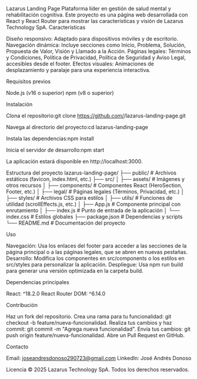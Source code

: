 Lazarus Landing Page
Plataforma líder en gestión de salud mental y rehabilitación cognitiva. Este proyecto es una página web desarrollada con React y React Router para mostrar las características y visión de Lazarus Technology SpA.
Características

Diseño responsivo: Adaptado para dispositivos móviles y de escritorio.
Navegación dinámica: Incluye secciones como Inicio, Problema, Solución, Propuesta de Valor, Visión y Llamado a la Acción.
Páginas legales: Términos y Condiciones, Política de Privacidad, Política de Seguridad y Aviso Legal, accesibles desde el footer.
Efectos visuales: Animaciones de desplazamiento y paralaje para una experiencia interactiva.

Requisitos previos

Node.js (v16 o superior)
npm (v8 o superior)

Instalación

Clona el repositorio:git clone https://github.com/<tu-usuario>/lazarus-landing-page.git


Navega al directorio del proyecto:cd lazarus-landing-page


Instala las dependencias:npm install


Inicia el servidor de desarrollo:npm start

La aplicación estará disponible en http://localhost:3000.

Estructura del proyecto
lazarus-landing-page/
├── public/                 # Archivos estáticos (favicon, index.html, etc.)
├── src/
│   ├── assets/            # Imágenes y otros recursos
│   ├── components/        # Componentes React (HeroSection, Footer, etc.)
│   ├── legal/             # Páginas legales (Términos, Privacidad, etc.)
│   ├── styles/            # Archivos CSS para estilos
│   ├── utils/             # Funciones de utilidad (scrollEffects.js, etc.)
│   ├── App.js             # Componente principal con enrutamiento
│   ├── index.js           # Punto de entrada de la aplicación
│   └── index.css          # Estilos globales
├── package.json           # Dependencias y scripts
└── README.md              # Documentación del proyecto

Uso

Navegación: Usa los enlaces del footer para acceder a las secciones de la página principal o a las páginas legales, que se abren en nuevas pestañas.
Desarrollo: Modifica los componentes en src/components o los estilos en src/styles para personalizar la aplicación.
Despliegue: Usa npm run build para generar una versión optimizada en la carpeta build.

Dependencias principales

React: ^18.2.0
React Router DOM: ^6.14.0

Contribución

Haz un fork del repositorio.
Crea una rama para tu funcionalidad: git checkout -b feature/nueva-funcionalidad.
Realiza tus cambios y haz commit: git commit -m "Agrega nueva funcionalidad".
Envía tus cambios: git push origin feature/nueva-funcionalidad.
Abre un Pull Request en GitHub.

Contacto

Email: joseandresdonoso290723@gmail.com
LinkedIn: José Andrés Donoso

Licencia
© 2025 Lazarus Technology SpA. Todos los derechos reservados.
